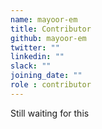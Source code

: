 ```yaml
---
name: mayoor-em
title: Contributor
github: mayoor-em
twitter: ""
linkedin: ""
slack: ""
joining_date: ""
role : contributor
---
```


Still waiting for this
